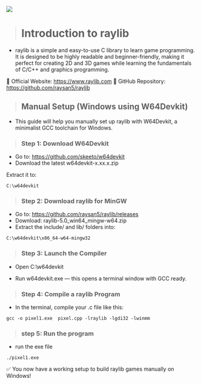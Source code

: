 ![](https://upload.wikimedia.org/wikipedia/commons/f/f4/Raylib_logo.png)

> # Introduction to raylib

- raylib is a simple and easy-to-use C library to learn game programming. It is designed to be highly readable and beginner-friendly, making it perfect for creating 2D and 3D games while learning the fundamentals of C/C++ and graphics programming.

🔗 Official Website: https://www.raylib.com
🔗 GitHub Repository: https://github.com/raysan5/raylib

> ## Manual Setup (Windows using W64Devkit)

- This guide will help you manually set up raylib with W64Devkit, a minimalist GCC toolchain for Windows.

> ### Step 1: Download W64Devkit
- Go to: https://github.com/skeeto/w64devkit 
- Download the latest w64devkit-x.xx.x.zip

Extract it to:
```
C:\w64devkit
```

> ### Step 2: Download raylib for MinGW
- Go to: https://github.com/raysan5/raylib/releases
- Download: raylib-5.0_win64_mingw-w64.zip
- Extract the include/ and lib/ folders into:
```
C:\w64devkit\x86_64-w64-mingw32
```


> ### Step 3: Launch the Compiler
- Open C:\w64devkit

- Run w64devkit.exe — this opens a terminal window with GCC ready.

> ### Step 4: Compile a raylib Program
- In the terminal, compile your .c file like this:

```
gcc -o pixel1.exe  pixel.cpp -lraylib -lgdi32 -lwinmm
```

> ### step 5: Run the program
- run the exe file

```
./pixel1.exe
```

✅ You now have a working setup to build raylib games manually on Windows!



